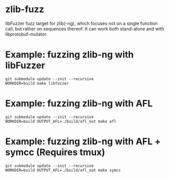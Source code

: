 # zlib-fuzz

libFuzzer fuzz target for zlib(-ng), which focuses not on a single function
call, but rather on sequences thereof. It can work both stand-alone and with
libprotobuf-mutator.

# Example: fuzzing zlib-ng with libFuzzer

```
git submodule update --init --recursive
WORKDIR=build make libfuzzer
```
# Example: fuzzing zlib-ng with AFL

```
git submodule update --init --recursive
WORKDIR=build OUTPUT_AFL=./build/afl_out make afl
```
# Example: fuzzing zlib-ng with AFL + symcc (Requires tmux)

```
git submodule update --init --recursive
WORKDIR=build OUTPUT_AFL=./build/afl_out make symcc
```